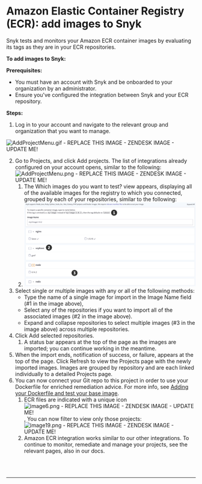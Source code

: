 # Amazon Elastic Container Registry \(ECR\): add images to Snyk

Snyk tests and monitors your Amazon ECR container images by evaluating its tags as they are in your ECR repositories.

**To add images to Snyk:**

**Prerequisites:**

* You must have an account with Snyk and be onboarded to your organization by an administrator.
* Ensure you've configured the integration between Snyk and your ECR repository.

**Steps:**

1. Log in to your account and navigate to the relevant group and organization that you want to manage.

![AddProjectMenu.gif - REPLACE THIS IMAGE - ZENDESK IMAGE - UPDATE ME!](https://support.snyk.io/hc/article_attachments/360007147318/uuid-da316a4a-c823-cf03-f37f-5305446dc970-en.gif)

2. Go to Projects, and click Add projects. The list of integrations already configured on your account opens, similar to the following: ![AddProjectMenu.png - REPLACE THIS IMAGE - ZENDESK IMAGE - UPDATE ME!](https://support.snyk.io/hc/article_attachments/360007066017/uuid-dd01aab7-482f-0fc2-01de-c2427a14a0e0-en.png)
   1. The Which images do you want to test? view appears, displaying all of the available images for the registry to which you connected, grouped by each of your repositories, similar to the following:
   2. ![](../../.gitbook/assets/uuid-bd9cf629-f5fb-b28b-1fc1-40df2367a7f9-en.png)
3. Select single or multiple images with any or all of the following methods:
   * Type the name of a single image for import in the Image Name field \(\#1 in the image above\),
   * Select any of the repositories if you want to import all of the associated images \(\#2 in the image above\).
   * Expand and collapse repositories to select multiple images \(\#3 in the image above\) across multiple repositories.
4. Click Add selected repositories. 
   1. A status bar appears at the top of the page as the images are imported; you can continue working in the meantime. 
5. When the import ends, notification of success, or failure, appears at the top of the page. Click Refresh to view the Projects page with the newly imported images. Images are grouped by repository and are each linked individually to a detailed Projects page.
6. You can now connect your Git repo to this project in order to use your Dockerfile for enriched remediation advice. For more info, see [Adding your Dockerfile and test your base image](https://support.snyk.io/hc/articles/360003916218#UUID-9ab347a6-8af0-ef6c-5ebd-cec21fbfab29). 
   1. ECR files are indicated with a unique icon![image6.png - REPLACE THIS IMAGE - ZENDESK IMAGE - UPDATE ME!](https://support.snyk.io/hc/article_attachments/360007147358/uuid-31aa2b29-8686-5389-b5fc-1d3bd1176f9c-en.png), You can now filter to view only those projects: ![image19.png - REPLACE THIS IMAGE - ZENDESK IMAGE - UPDATE ME!](https://support.snyk.io/hc/article_attachments/360007066037/uuid-439e3f37-6e4f-0ffa-0c3c-63c56b45ba5a-en.png)
   2. Amazon ECR integration works similar to our other integrations. To continue to monitor, remediate and manage your projects, see the relevant pages, also in our docs.

 
<br><br><hr>


